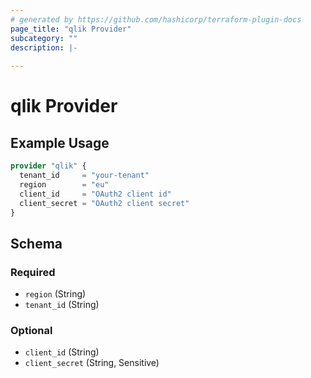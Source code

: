 ```yaml
---
# generated by https://github.com/hashicorp/terraform-plugin-docs
page_title: "qlik Provider"
subcategory: ""
description: |-
  
---
```


# qlik Provider



## Example Usage

```terraform
provider "qlik" {
  tenant_id     = "your-tenant"
  region        = "eu"
  client_id     = "OAuth2 client id"
  client_secret = "OAuth2 client secret"
}
```

<!-- schema generated by tfplugindocs -->
## Schema

### Required

- `region` (String)
- `tenant_id` (String)

### Optional

- `client_id` (String)
- `client_secret` (String, Sensitive)
